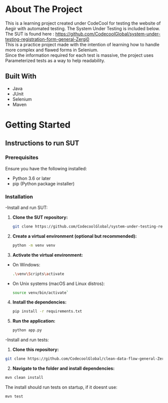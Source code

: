 # About The Project
This is a learning project created under CodeCool for testing the website of Aegir with automated testing. The System Under Testing is included below. \
The SUT is found here : https://github.com/CodecoolGlobal/system-under-testing-registration-form-general-Zergi0 \
This is a practice project made with the intention of learning how to handle more complex and flawed forms in Selenium. \
Since the information required for each test is massive, the project uses Parameterized tests as a way to help readability. 

## Built With
- Java
- JUnit
- Selenium
- Maven

# Getting Started

## Instructions to run SUT

### Prerequisites

Ensure you have the following installed:

- Python 3.6 or later
- pip (Python package installer)

### Installation
-Install and run SUT:

1. **Clone the SUT repository:**
   ```bash
   git clone https://github.com/CodecoolGlobal/system-under-testing-registration-form-general-Zergi0.git
   ```

2. **Create a virtual environment (optional but recommended):**
    ```bash
    python -m venv venv
    ```

3. **Activate the virtual environment:**
  - On Windows:
    ```bash
    .\venv\Scripts\activate
    ```
  - On Unix systems (macOS and Linux distros):
    ```bash
    source venv/bin/activate`
    ```

4. **Install the dependencies:**
    ```bash
    pip install -r requirements.txt
    ```

5. **Run the application:**
    ```bash
    python app.py
    ```

-Install and run tests:
1. **Clone this repository:**
```bash
git clone https://github.com/CodecoolGlobal/clean-data-flow-general-Zergi0.git
```

2. **Navigate to the folder and install dependencies:**
```bash
mvn clean install
```
The install should run tests on startup, if it doesnt use:
```bash
mvn test
```
